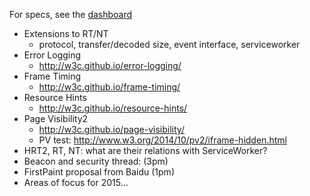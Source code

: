 For specs, see the [dashboard](http://www.w3.org/wiki/Web_Performance/Publications)

* Extensions to RT/NT
  * protocol, transfer/decoded size, event interface, serviceworker
* Error Logging
  * http://w3c.github.io/error-logging/
* Frame Timing
  * http://w3c.github.io/frame-timing/
* Resource Hints
  * http://w3c.github.io/resource-hints/
* Page Visibility2
  * http://w3c.github.io/page-visibility/
  * PV test: http://www.w3.org/2014/10/pv2/iframe-hidden.html
* HRT2, RT, NT: what are their relations with ServiceWorker?
* Beacon and security thread: (3pm)
* FirstPaint proposal from Baidu (1pm)
* Areas of focus for 2015...

